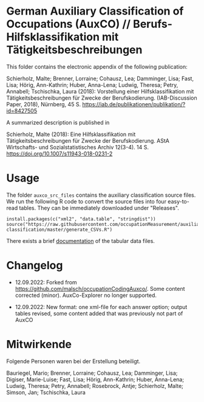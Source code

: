 # German Auxiliary Classification of Occupations (AuxCO) // Berufs-Hilfsklassifikation mit Tätigkeitsbeschreibungen

This folder contains the electronic appendix of the following publication:

Schierholz, Malte; Brenner, Lorraine; Cohausz, Lea; Damminger, Lisa; Fast, Lisa; Hörig, Ann-Kathrin; Huber, Anna-Lena; Ludwig, Theresa; Petry, Annabell; Tschischka, Laura (2018):
 Vorstellung einer Hilfsklassifikation mit Tätigkeitsbeschreibungen für Zwecke der Berufskodierung.
 (IAB-Discussion Paper, 2018), Nürnberg, 45 S. https://iab.de/publikationen/publikation/?id=8427505

A summarized description is published in

Schierholz, Malte (2018): Eine Hilfsklassifikation mit Tätigkeitsbeschreibungen für Zwecke der Berufskodierung. AStA Wirtschafts- und Sozialstatistisches Archiv 12(3-4). 14 S. https://doi.org/10.1007/s11943-018-0231-2

# Usage
The folder ```auxco_src_files``` contains the auxiliary classification source files. We run the following R code to convert the source files into four easy-to-read tables. They can be immediately downloaded under "Releases".

```
install.packages(c("xml2", "data.table", "stringdist"))
source("https://raw.githubusercontent.com/occupationMeasurement/auxiliary-classification/master/generate_CSVs.R")
```

There exists a brief [documentation](docs/generated_CSVs.md) of the tabular data files.

# Changelog

* 12.09.2022: Forked from https://github.com/malsch/occupationCodingAuxco/. Some content corrected (minor). AuxCo-Explorer no longer supported.

* 12.09.2022: New format: one xml-file for each answer option; output tables revised, some content added that was previously not part of AuxCO

# Mitwirkende
Folgende Personen waren bei der Erstellung beteiligt.

Bauriegel, Mario; Brenner, Lorraine; Cohausz, Lea; Damminger, Lisa; Digiser, Marie-Luise; Fast, Lisa; Hörig, Ann-Kathrin; Huber, Anna-Lena; Ludwig, Theresa; Petry, Annabell; Rosebrock, Antje; Schierholz, Malte; Simson, Jan; Tschischka, Laura

